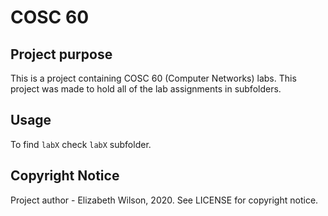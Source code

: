 # COSC 60
## Project purpose 
This is a project containing COSC 60 (Computer Networks) labs. This project was made to hold all of the lab assignments in subfolders.
## Usage
To find `labX` check `labX` subfolder.
## Copyright Notice 
Project author - Elizabeth Wilson, 2020.
See LICENSE for copyright notice. 